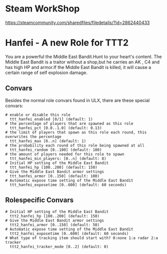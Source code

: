 # Steam WorkShop
https://steamcommunity.com/sharedfiles/filedetails/?id=2862440433

# Hanfei - A new Role for TTT2
You are a powerful the Middle East Bandit.Hunt to your heart's content.
The Middle East Bandit is a traitor without a shop,but he carries an AK , C4 and has high HP and armor.If the Middle East Bandit is killed, it will cause a certain range of self explosion damage.

## Convars

Besides the normal role convars found in ULX, there are these special convars:

```
# enable or disable this role
  ttt_hanfei_enabled [0/1] (default: 1)
# the percentage of players that are spawned as this role
  ttt_hanfei_pct [0.0..1.0] (default: 0.13)
# the limit of players that spawn as this role each round, this overwrites the percentage
  ttt_hanfei_max [0..n] (default: 1)
# the probability each round of this role being spawned at all
  ttt_hanfei_random [0..100] (default: 100)
# the amount of players needed for this role to spawn
  ttt_hanfei_min_players: [0..n] (default: 8)
# Initial HP setting of the Middle East Bandit
  ttt_hanfei_hp [100..200] (default: 150)
# Give the Middle East Bandit armor settings
  ttt_hanfei_armor [0..150] (default: 100)
# Automatic expose time setting of the Middle East Bandit
  ttt_hanfei_exposetime [0..600] (default: 60 seconds)
```

## Rolespecific Convars
```
# Initial HP setting of the Middle East Bandit
  ttt2_hanfei_hp [100..200] (default: 150)
# Give the Middle East Bandit armor settings
  ttt2_hanfei_armor [0..150] (default: 50)
# Automatic expose time setting of the Middle East Bandit
  ttt2_hanfei_exposetime [0..600] (default: 60 seconds)
# What type of tracking item should start with? 0:none 1:a radar 2:a tracker
  ttt2_hanfei_tracker_mode [0..2] (default: 0)
```
